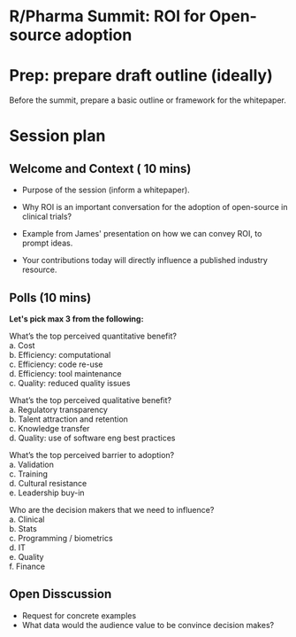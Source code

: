   
# R/Pharma Summit: ROI for Open-source adoption


# Prep: prepare draft outline (ideally) 

Before the summit, prepare a basic outline or framework for the whitepaper. 


# Session plan

## Welcome and Context ( 10 mins)

- Purpose of the session (inform a whitepaper).

- Why ROI is an important conversation for the adoption of open-source in clinical trials?

- Example from James' presentation on how we can convey ROI, to prompt ideas. 

- Your contributions today will directly influence a published industry resource.

## Polls (10 mins)

**Let's pick max 3 from the following:**


What’s the top perceived quantitative benefit?   
  a. Cost   
  b. Efficiency: computational  
  c. Efficiency: code re-use  
  d. Efficiency: tool maintenance  
  c. Quality: reduced quality issues  

What’s the top perceived qualitative benefit?   
  a. Regulatory transparency   
  b. Talent attraction and retention  
  c. Knowledge transfer  
  d. Quality: use of software eng best practices

What’s the top perceived barrier to adoption?   
  a. Validation   
  c. Training   
  d. Cultural resistance  
  e. Leadership buy-in  

 Who are the decision makers that we need to influence?   
   a. Clinical  
   b. Stats  
   c. Programming / biometrics  
   d. IT  
   e. Quality  
   f. Finance  


  
  
## Open Disscussion 

- Request for concrete examples
- What data would the audience value to be convince decision makes?




